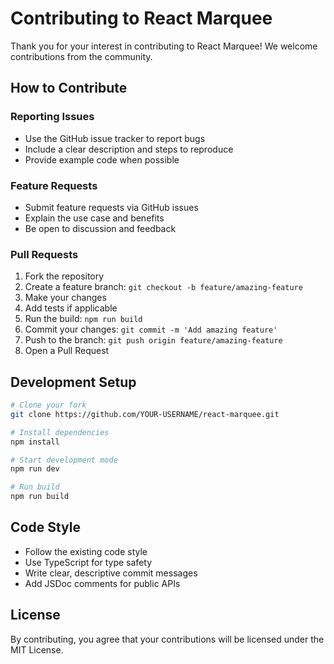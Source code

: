 # Contributing to React Marquee

Thank you for your interest in contributing to React Marquee! We welcome contributions from the community.

## How to Contribute

### Reporting Issues

- Use the GitHub issue tracker to report bugs
- Include a clear description and steps to reproduce
- Provide example code when possible

### Feature Requests

- Submit feature requests via GitHub issues
- Explain the use case and benefits
- Be open to discussion and feedback

### Pull Requests

1. Fork the repository
2. Create a feature branch: `git checkout -b feature/amazing-feature`
3. Make your changes
4. Add tests if applicable
5. Run the build: `npm run build`
6. Commit your changes: `git commit -m 'Add amazing feature'`
7. Push to the branch: `git push origin feature/amazing-feature`
8. Open a Pull Request

## Development Setup

```bash
# Clone your fork
git clone https://github.com/YOUR-USERNAME/react-marquee.git

# Install dependencies
npm install

# Start development mode
npm run dev

# Run build
npm run build
```

## Code Style

- Follow the existing code style
- Use TypeScript for type safety
- Write clear, descriptive commit messages
- Add JSDoc comments for public APIs

## License

By contributing, you agree that your contributions will be licensed under the MIT License.
